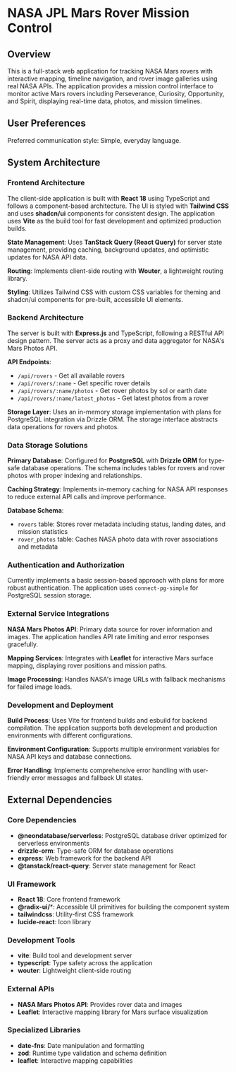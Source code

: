 # NASA JPL Mars Rover Mission Control

## Overview

This is a full-stack web application for tracking NASA Mars rovers with interactive mapping, timeline navigation, and rover image galleries using real NASA APIs. The application provides a mission control interface to monitor active Mars rovers including Perseverance, Curiosity, Opportunity, and Spirit, displaying real-time data, photos, and mission timelines.

## User Preferences

Preferred communication style: Simple, everyday language.

## System Architecture

### Frontend Architecture
The client-side application is built with **React 18** using TypeScript and follows a component-based architecture. The UI is styled with **Tailwind CSS** and uses **shadcn/ui** components for consistent design. The application uses **Vite** as the build tool for fast development and optimized production builds.

**State Management**: Uses **TanStack Query (React Query)** for server state management, providing caching, background updates, and optimistic updates for NASA API data.

**Routing**: Implements client-side routing with **Wouter**, a lightweight routing library.

**Styling**: Utilizes Tailwind CSS with custom CSS variables for theming and shadcn/ui components for pre-built, accessible UI elements.

### Backend Architecture
The server is built with **Express.js** and TypeScript, following a RESTful API design pattern. The server acts as a proxy and data aggregator for NASA's Mars Photos API.

**API Endpoints**:
- `/api/rovers` - Get all available rovers
- `/api/rovers/:name` - Get specific rover details
- `/api/rovers/:name/photos` - Get rover photos by sol or earth date
- `/api/rovers/:name/latest_photos` - Get latest photos from a rover

**Storage Layer**: Uses an in-memory storage implementation with plans for PostgreSQL integration via Drizzle ORM. The storage interface abstracts data operations for rovers and photos.

### Data Storage Solutions
**Primary Database**: Configured for **PostgreSQL** with **Drizzle ORM** for type-safe database operations. The schema includes tables for rovers and rover photos with proper indexing and relationships.

**Caching Strategy**: Implements in-memory caching for NASA API responses to reduce external API calls and improve performance.

**Database Schema**:
- `rovers` table: Stores rover metadata including status, landing dates, and mission statistics
- `rover_photos` table: Caches NASA photo data with rover associations and metadata

### Authentication and Authorization
Currently implements a basic session-based approach with plans for more robust authentication. The application uses `connect-pg-simple` for PostgreSQL session storage.

### External Service Integrations
**NASA Mars Photos API**: Primary data source for rover information and images. The application handles API rate limiting and error responses gracefully.

**Mapping Services**: Integrates with **Leaflet** for interactive Mars surface mapping, displaying rover positions and mission paths.

**Image Processing**: Handles NASA's image URLs with fallback mechanisms for failed image loads.

### Development and Deployment
**Build Process**: Uses Vite for frontend builds and esbuild for backend compilation. The application supports both development and production environments with different configurations.

**Environment Configuration**: Supports multiple environment variables for NASA API keys and database connections.

**Error Handling**: Implements comprehensive error handling with user-friendly error messages and fallback UI states.

## External Dependencies

### Core Dependencies
- **@neondatabase/serverless**: PostgreSQL database driver optimized for serverless environments
- **drizzle-orm**: Type-safe ORM for database operations
- **express**: Web framework for the backend API
- **@tanstack/react-query**: Server state management for React

### UI Framework
- **React 18**: Core frontend framework
- **@radix-ui/***: Accessible UI primitives for building the component system
- **tailwindcss**: Utility-first CSS framework
- **lucide-react**: Icon library

### Development Tools
- **vite**: Build tool and development server
- **typescript**: Type safety across the application
- **wouter**: Lightweight client-side routing

### External APIs
- **NASA Mars Photos API**: Provides rover data and images
- **Leaflet**: Interactive mapping library for Mars surface visualization

### Specialized Libraries
- **date-fns**: Date manipulation and formatting
- **zod**: Runtime type validation and schema definition
- **leaflet**: Interactive mapping capabilities